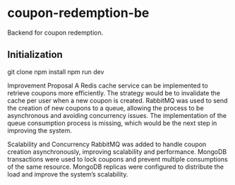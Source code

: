# coupon-redemption-be

Backend for coupon redemption.

## Initialization

git clone <repo-url>
npm install
npm run dev

Improvement Proposal
A Redis cache service can be implemented to retrieve coupons more efficiently. The strategy would be to invalidate the cache per user when a new coupon is created.
RabbitMQ was used to send the creation of new coupons to a queue, allowing the process to be asynchronous and avoiding concurrency issues.
The implementation of the queue consumption process is missing, which would be the next step in improving the system.

Scalability and Concurrency
RabbitMQ was added to handle coupon creation asynchronously, improving scalability and performance.
MongoDB transactions were used to lock coupons and prevent multiple consumptions of the same resource.
MongoDB replicas were configured to distribute the load and improve the system’s scalability.
